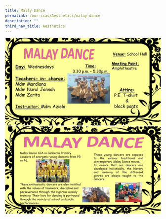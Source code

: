```yaml
---
title: Malay Dance
permalink: /our-ccas/Aesthetics/malay-dance
description: ""
third_nav_title: Aesthetics
---
```

![](/images/Malay%20Dance%201.jpg)
![](/images/Malay%20Dance%202.jpg)